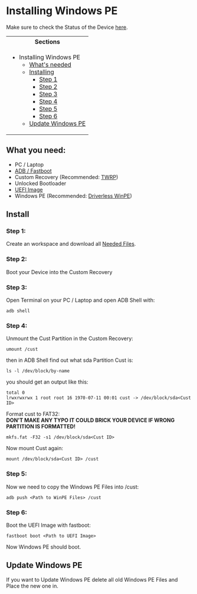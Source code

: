 # Installing Windows PE

Make sure to check the Status of the Device [here](https://github.com/Robotix22/MU-Qcom/blob/main/Status.md#xiaomi-11t-pro).

<table>
<tr><th>Sections</th></th>
<tr><td>
  
- Installing Windows PE
    - [What's needed](https://github.com/Robotix22/MU-Qcom-Guides/blob/main/Xiaomi-11T-Pro/WinPE.md#what-you-need)
    - [Installing](https://github.com/Robotix22/MU-Qcom-Guides/blob/main/Xiaomi-11T-Pro/WinPE.md#install)
        - [Step 1](https://github.com/Robotix22/MU-Qcom-Guides/blob/main/Xiaomi-11T-Pro/WinPE.md#step-1)
        - [Step 2](https://github.com/Robotix22/MU-Qcom-Guides/blob/main/Xiaomi-11T-Pro/WinPE.md#step-2)
        - [Step 3](https://github.com/Robotix22/MU-Qcom-Guides/blob/main/Xiaomi-11T-Pro/WinPE.md#step-3)
        - [Step 4](https://github.com/Robotix22/MU-Qcom-Guides/blob/main/Xiaomi-11T-Pro/WinPE.md#step-4)
        - [Step 5](https://github.com/Robotix22/MU-Qcom-Guides/blob/main/Xiaomi-11T-Pro/WinPE.md#step-5)
        - [Step 6](https://github.com/Robotix22/MU-Qcom-Guides/blob/main/Xiaomi-11T-Pro/WinPE.md#step-6)
    - [Update Windows PE](https://github.com/Robotix22/MU-Qcom-Guides/blob/main/Xiaomi-11T-Pro/WinPE.md#update-windows-pe)

</td></tr> </table>

## What you need:
   - PC / Laptop
   - [ADB / Fastboot](https://developer.android.com/studio/releases/platform-tools#downloads)
   - Custom Recovery (Recommended: [TWRP](https://sourceforge.net/projects/recovery-for-xiaomi-devices/files/vili/twrp-3.7.0_12-v7.2_A12-vili-skkk.img/download))
   - Unlocked Bootloader
   - [UEFI Image](https://github.com/Robotix22/MU-Qcom)
   - Windows PE (Recommended: [Driverless WinPE](https://drive.google.com/drive/folders/1-k4LwTuVw48e3Es_CIKPNf68CA9HXYRb))

## Install

### Step 1:

Create an workspace and download all [Needed Files](https://github.com/Robotix22/MU-Qcom-Guides/blob/main/Xiaomi-11T-Pro/WinPE.md#what-you-need).

### Step 2:

Boot your Device into the Custom Recovery

### Step 3:

Open Terminal on your PC / Laptop and open ADB Shell with:
```
adb shell
```
### Step 4:

Unmount the Cust Partition in the Custom Recovery:
```
umount /cust
```
then in ADB Shell find out what sda Partition Cust is:
```
ls -l /dev/block/by-name
```
you should get an output like this:
```
total 0
lrwxrwxrwx 1 root root 16 1970-07-11 00:01 cust -> /dev/block/sda<Cust ID>
```
Format cust to FAT32: <br />
**DON'T MAKE ANY TYPO IT COULD BRICK YOUR DEVICE IF WRONG PARTITION IS FORMATTED!**
```
mkfs.fat -F32 -s1 /dev/block/sda<Cust ID>
```
Now mount Cust again:
```
mount /dev/block/sda<Cust ID> /cust
```

### Step 5:

Now we need to copy the Windows PE Files into /cust:
```
adb push <Path to WinPE Files> /cust
```

### Step 6:

Boot the UEFI Image with fastboot:
```
fastboot boot <Path to UEFI Image>
```
Now Windows PE should boot.

## Update Windows PE

If you want to Update Windows PE delete all old Windows PE Files and Place the new one in.

